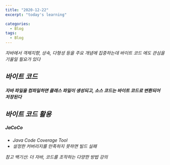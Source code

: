 ```yaml
---
title: "2020-12-22"
excerpt: "today's learning"

categories:
  - Blog
tags:
  - Blog
---
```


<em>자바에서 객체지향, 상속, 다형성 등을 주요 개념에 집중하는데 <em>바이트 코드</em> 에도 관심을 기울일 필요가 있다    

## 바이트 코드
##### <em> 자바 파일을 컴파일하면 클래스 파일이 생성되고,  소스 코드는 바이트 코드로 변환되어 저장된다</em>  

## 바이트 코드 활용
##### JaCoCo
* <em>Java Code Coverage Tool</em>
* 설정한 커버리지를 만족하지 못하면 빌드 실패        




참고
백기선: 더 자바, 코드를 조작하는 다양한 방법 강의
